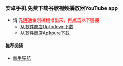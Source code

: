 ### 安卓手机 免费下载谷歌视频播放器YouTube app
- 请<font color="Red"> 先连通金刚梯翻墙出来，再点击以下链接</font>
  - [从软件商店Uptodown下载](https://youtube.cn.uptodown.com/android/download)
  - [从软件商店Apkpure下载]()


#### 推荐阅读
- [新手导航](https://a2zitpro.github.io/web/guide)
